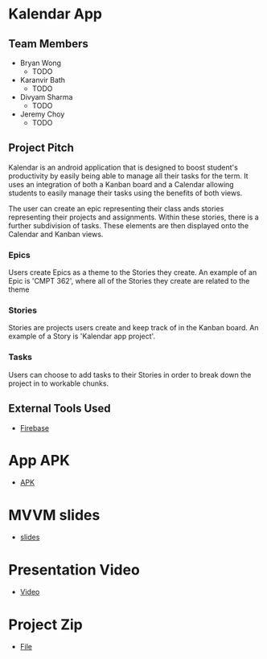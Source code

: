 # Kalendar App

## Team Members
* Bryan Wong
    * TODO
* Karanvir Bath
    * TODO
* Divyam Sharma
    * TODO
* Jeremy Choy
    * TODO


## Project Pitch

Kalendar is an android application that is designed to boost student's productivity by easily being able to manage all their tasks for the term. It uses an integration of both a Kanban board and a Calendar allowing students to easily manage their tasks using the benefits of both views.

The user can create an epic representing their class ands stories representing their projects and assignments. Within these stories, there is a further subdivision of tasks. These elements are then displayed onto the Calendar and Kanban views. 

### Epics
Users create Epics as a theme to the Stories they create. An example of an Epic is 'CMPT 362', where all of the Stories they create are related to the theme

### Stories
Stories are projects users create and keep track of in the Kanban board. An example of a Story is 'Kalendar app project'.

### Tasks
Users can choose to add tasks to their Stories in order to break down the project in to workable chunks. 

## External Tools Used
* [Firebase](https://firebase.google.com/)

# App APK
* [APK](TODO)

# MVVM slides
* [slides](TODO)

# Presentation Video
* [Video](TODO)

# Project Zip
* [File](TODO)
